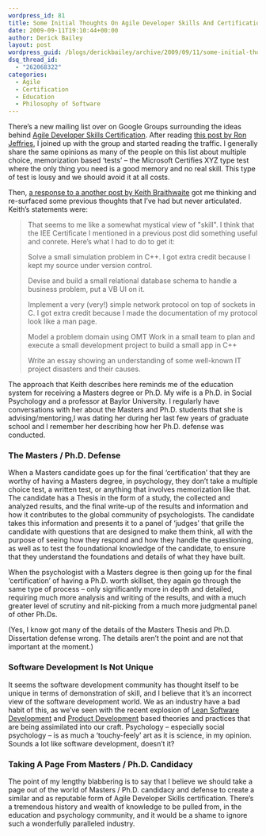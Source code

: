 ```yaml
---
wordpress_id: 81
title: Some Initial Thoughts On Agile Developer Skills And Certification
date: 2009-09-11T19:10:44+00:00
author: Derick Bailey
layout: post
wordpress_guid: /blogs/derickbailey/archive/2009/09/11/some-initial-thoughts-on-agile-developer-skills-and-certification.aspx
dsq_thread_id:
  - "262068322"
categories:
  - Agile
  - Certification
  - Education
  - Philosophy of Software
---
```

There’s a new mailing list over on Google Groups surrounding the ideas behind [Agile Developer Skills Certification](http://groups.google.com/group/agile-developer-skills). After reading [this post by Ron Jeffries](http://xprogramming.com/blog/tech/developer-certification/), I joined up with the group and started reading the traffic. I generally share the same opinions as many of the people on this list about multiple choice, memorization based &#8216;tests&#8217; &#8211; the Microsoft Certifies XYZ type test where the only thing you need is a good memory and no real skill. This type of test is lousy and we should avoid it at all costs.

Then, [a response to a another post by Keith Braithwaite](http://groups.google.com/group/agile-developer-skills/msg/1e74b0529f9c7fa9) got me thinking and re-surfaced some previous thoughts that I&#8217;ve had but never articulated. Keith&#8217;s statements were:

> That seems to me like a somewhat mystical view of "skill". I think that the IEE Certificate I mentioned in a previous post did something useful and conrete. Here&#8217;s what I had to do to get it:
> 
> Solve a small simulation problem in C++. I got extra credit because I kept my source under version control.
> 
> Devise and build a small relational database schema to handle a business problem, put a VB UI on it.
> 
> Implement a very (very!) simple network protocol on top of sockets in C. I got extra credit because I made the documentation of my protocol look like a man page.
> 
> Model a problem domain using OMT Work in a small team to plan and execute a small development project to build a small app in C++
> 
> Write an essay showing an understanding of some well-known IT project disasters and their causes.

The approach that Keith describes here reminds me of the education system for receiving a Masters degree or Ph.D. My wife is a Ph.D. in Social Psychology and a professor at Baylor University. I regularly have conversations with her about the Masters and Ph.D. students that she is advising/mentoring,I was dating her during her last few years of graduate school and I remember her describing how her Ph.D. defense was conducted.

### The Masters / Ph.D. Defense

When a Masters candidate goes up for the final &#8216;certification&#8217; that they are worthy of having a Masters degree, in psychology, they don&#8217;t take a multiple choice test, a written test, or anything that involves memorization like that. The candidate has a Thesis in the form of a study, the collected and analyzed results, and the final write-up of the results and information and how it contributes to the global community of psychologists. The candidate takes this information and presents it to a panel of &#8216;judges&#8217; that grille the candidate with questions that are designed to make them think, all with the purpose of seeing how they respond and how they handle the questioning, as well as to test the foundational knowledge of the candidate, to ensure that they understand the foundations and details of what they have built.

When the psychologist with a Masters degree is then going up for the final &#8216;certification&#8217; of having a Ph.D. worth skillset, they again go through the same type of process &#8211; only significantly more in depth and detailed, requiring much more analysis and writing of the results, and with a much greater level of scrutiny and nit-picking from a much more judgmental panel of other Ph.Ds.

(Yes, I know got many of the details of the Masters Thesis and Ph.D. Dissertation defense wrong. The details aren’t the point and are not that important at the moment.)

### 

### Software Development Is Not Unique

It seems the software development community has thought itself to be unique in terms of demonstration of skill, and I believe that it&#8217;s an incorrect view of the software development world. We as an industry have a bad habit of this, as we&#8217;ve seen with the recent explosion of [Lean Software Development](http://en.wikipedia.org/wiki/Lean_software_development) and [Product Development](http://www.amazon.com/Principles-Product-Development-Flow-Generation/dp/1935401009) based theories and practices that are being assimilated into our craft. Psychology &#8211; especially social psychology &#8211; is as much a &#8216;touchy-feely&#8217; art as it is science, in my opinion. Sounds a lot like software development, doesn’t it?

### Taking A Page From Masters / Ph.D. Candidacy

The point of my lengthy blabbering is to say that I believe we should take a page out of the world of Masters / Ph.D. candidacy and defense to create a similar and as reputable form of Agile Developer Skills certification. There&#8217;s a tremendous history and wealth of knowledge to be pulled from, in the education and psychology community, and it would be a shame to ignore such a wonderfully paralleled industry.